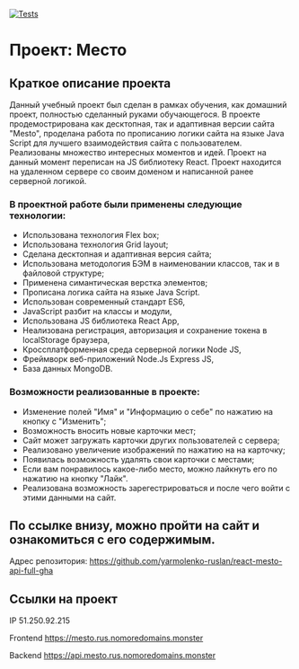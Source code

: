 [![Tests](https://github.com/yandex-praktikum/react-mesto-api-full-gha/actions/workflows/tests.yml/badge.svg)](https://github.com/yandex-praktikum/react-mesto-api-full-gha/actions/workflows/tests.yml)

# Проект: Место

## Краткое описание проекта

Данный учебный проект был сделан в рамках обучения, как домашний проект, полностью сделанный руками обучающегося. В проекте продемострирована как десктопная, так и адаптивная версии сайта "Mesto", проделана работа по прописанию логики сайта на языке Java Script для лучшего взаимодействия сайта с пользователем. Реализованы множество интересных моментов и идей. Проект на данный момент переписан на JS библиотеку React. Проект находится на удаленном сервере со своим доменом и написанной ранее серверной логикой.

### В проектной работе были применены следующие технологии:

* Использована технология Flex box;
* Использована технология Grid layout;
* Сделана десктопная и адаптивная версия сайта;
* Использована методология БЭМ в наименовании классов, так и в файловой структуре;
* Применена симантическая верстка элементов;
* Прописана логика сайта на языке Java Script.
* Использован современный стандарт ES6,
* JavaScript разбит на классы и модули, 
* Использована JS библиотека React App,
* Hеализована регистрация, авторизация и сохранение токена в localStorage браузера,
* Кроссплатформенная среда серверной логики Node JS,
* Фреймворк веб-приложений Node.Js Express JS,
* База данных MongoDB.


### Возможности реализованные в проекте:
* Изменение полей "Имя" и "Информацию о себе" по нажатию на кнопку с "Изменить";
* Возможность вносить новые карточки мест;
* Сайт может загружать карточки других пользователей с сервера;
* Реализовано увеличение изображений по нажатию на на карточку;
* Появилась возможность удалять свои карточки с местами;
* Если вам понравилось какое-либо место, можно лайкнуть его по нажатию на кнопку "Лайк".
* Реализована возможность зарегестрироваться и после чего войти с этими данными на сайт.

## По ссылке внизу, можно пройти на сайт и ознакомиться с его содержимым.

Адрес репозитория: https://github.com/yarmolenko-ruslan/react-mesto-api-full-gha

## Ссылки на проект

IP 51.250.92.215

Frontend https://mesto.rus.nomoredomains.monster

Backend https://api.mesto.rus.nomoredomains.monster
